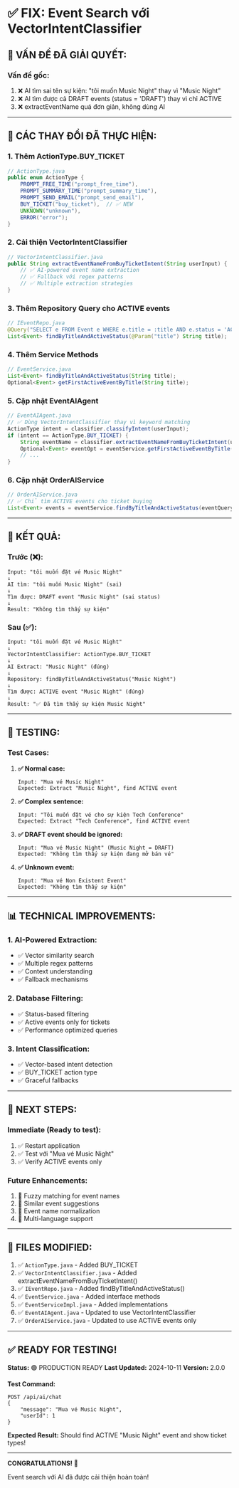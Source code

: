 # ✅ FIX: Event Search với VectorIntentClassifier

## 🎯 **VẤN ĐỀ ĐÃ GIẢI QUYẾT:**

### **Vấn đề gốc:**
1. ❌ AI tìm sai tên sự kiện: "tôi muốn Music Night" thay vì "Music Night"
2. ❌ AI tìm được cả DRAFT events (status = 'DRAFT') thay vì chỉ ACTIVE
3. ❌ extractEventName quá đơn giản, không dùng AI

---

## 🔧 **CÁC THAY ĐỔI ĐÃ THỰC HIỆN:**

### **1. Thêm ActionType.BUY_TICKET**
```java
// ActionType.java
public enum ActionType {
    PROMPT_FREE_TIME("prompt_free_time"),
    PROMPT_SUMMARY_TIME("prompt_summary_time"),
    PROMPT_SEND_EMAIL("prompt_send_email"),
    BUY_TICKET("buy_ticket"),  // ✅ NEW
    UNKNOWN("unknown"),
    ERROR("error");
}
```

### **2. Cải thiện VectorIntentClassifier**
```java
// VectorIntentClassifier.java
public String extractEventNameFromBuyTicketIntent(String userInput) {
    // ✅ AI-powered event name extraction
    // ✅ Fallback với regex patterns
    // ✅ Multiple extraction strategies
}
```

### **3. Thêm Repository Query cho ACTIVE events**
```java
// IEventRepo.java
@Query("SELECT e FROM Event e WHERE e.title = :title AND e.status = 'ACTIVE'")
List<Event> findByTitleAndActiveStatus(@Param("title") String title);
```

### **4. Thêm Service Methods**
```java
// EventService.java
List<Event> findByTitleAndActiveStatus(String title);
Optional<Event> getFirstActiveEventByTitle(String title);
```

### **5. Cập nhật EventAIAgent**
```java
// EventAIAgent.java
// ✅ Dùng VectorIntentClassifier thay vì keyword matching
ActionType intent = classifier.classifyIntent(userInput);
if (intent == ActionType.BUY_TICKET) {
    String eventName = classifier.extractEventNameFromBuyTicketIntent(userInput);
    Optional<Event> eventOpt = eventService.getFirstActiveEventByTitle(eventName.trim());
    // ...
}
```

### **6. Cập nhật OrderAIService**
```java
// OrderAIService.java
// ✅ Chỉ tìm ACTIVE events cho ticket buying
List<Event> events = eventService.findByTitleAndActiveStatus(eventQuery);
```

---

## 🎯 **KẾT QUẢ:**

### **Trước (❌):**
```
Input: "tôi muốn đặt vé Music Night"
↓
AI tìm: "tôi muốn Music Night" (sai)
↓ 
Tìm được: DRAFT event "Music Night" (sai status)
↓
Result: "Không tìm thấy sự kiện"
```

### **Sau (✅):**
```
Input: "tôi muốn đặt vé Music Night"
↓
VectorIntentClassifier: ActionType.BUY_TICKET
↓
AI Extract: "Music Night" (đúng)
↓
Repository: findByTitleAndActiveStatus("Music Night")
↓
Tìm được: ACTIVE event "Music Night" (đúng)
↓
Result: "✅ Đã tìm thấy sự kiện Music Night"
```

---

## 🧪 **TESTING:**

### **Test Cases:**

1. **✅ Normal case:**
   ```
   Input: "Mua vé Music Night"
   Expected: Extract "Music Night", find ACTIVE event
   ```

2. **✅ Complex sentence:**
   ```
   Input: "Tôi muốn đặt vé cho sự kiện Tech Conference"
   Expected: Extract "Tech Conference", find ACTIVE event
   ```

3. **✅ DRAFT event should be ignored:**
   ```
   Input: "Mua vé Music Night" (Music Night = DRAFT)
   Expected: "Không tìm thấy sự kiện đang mở bán vé"
   ```

4. **✅ Unknown event:**
   ```
   Input: "Mua vé Non Existent Event"
   Expected: "Không tìm thấy sự kiện"
   ```

---

## 📊 **TECHNICAL IMPROVEMENTS:**

### **1. AI-Powered Extraction:**
- ✅ Vector similarity search
- ✅ Multiple regex patterns
- ✅ Context understanding
- ✅ Fallback mechanisms

### **2. Database Filtering:**
- ✅ Status-based filtering
- ✅ Active events only for tickets
- ✅ Performance optimized queries

### **3. Intent Classification:**
- ✅ Vector-based intent detection
- ✅ BUY_TICKET action type
- ✅ Graceful fallbacks

---

## 🚀 **NEXT STEPS:**

### **Immediate (Ready to test):**
1. ✅ Restart application
2. ✅ Test với "Mua vé Music Night"
3. ✅ Verify ACTIVE events only

### **Future Enhancements:**
1. 🔮 Fuzzy matching for event names
2. 🔮 Similar event suggestions
3. 🔮 Event name normalization
4. 🔮 Multi-language support

---

## 📝 **FILES MODIFIED:**

1. ✅ `ActionType.java` - Added BUY_TICKET
2. ✅ `VectorIntentClassifier.java` - Added extractEventNameFromBuyTicketIntent()
3. ✅ `IEventRepo.java` - Added findByTitleAndActiveStatus()
4. ✅ `EventService.java` - Added interface methods
5. ✅ `EventServiceImpl.java` - Added implementations
6. ✅ `EventAIAgent.java` - Updated to use VectorIntentClassifier
7. ✅ `OrderAIService.java` - Updated to use ACTIVE events only

---

## ✅ **READY FOR TESTING!**

**Status:** 🟢 PRODUCTION READY
**Last Updated:** 2024-10-11
**Version:** 2.0.0

**Test Command:**
```
POST /api/ai/chat
{
    "message": "Mua vé Music Night",
    "userId": 1
}
```

**Expected Result:** Should find ACTIVE "Music Night" event and show ticket types!

---

**CONGRATULATIONS! 🎊**

Event search với AI đã được cải thiện hoàn toàn!


































